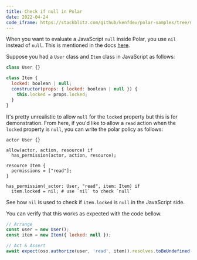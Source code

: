```yaml
---
title: Check if null in Polar
date: 2022-04-24
code_iframe: https://stackblitz.com/github/kenfdev/polar-samples/tree/master?embed=1&file=tests%2Fcheck-null%2Fcheck-null.test.ts&showSidebar=1&view=editor
---
```


When you want to evaluate a JavaScript `null` inside Polar, you use `nil` instead of `null`. This is mentioned in the docs [here](https://docs.osohq.com/node/reference/polar/classes.html#null).

Suppose you had a `User` class and `Item` class in JavaScript as follows:

```js
class User {}

class Item {
  locked: boolean | null;
  constructor(props: { locked: boolean | null }) {
    this.locked = props.locked;
  }
}
```

It's pretty unrealistic to allow `null` for the `locked` property but this is for demonstration. From here, if you'd like to allow a `read` action when the `locked` property is `null`, you can write the polar policy as follows:

```polar
actor User {}

allow(actor, action, resource) if
  has_permission(actor, action, resource);

resource Item {
  permissions = ["read"];
}

has_permission(_actor: User, "read", item: Item) if
  item.locked = nil; # use `nil` to check `null`
```

See how `nil` is used to check if `item.locked` is `null` in the JavaScript side.

You can verify that this works as expected with the code bellow.

```js
// Arrange
const user = new User();
const item = new Item({ locked: null });

// Act & Assert
await expect(oso.authorize(user, 'read', item)).resolves.toBeUndefined();
```
